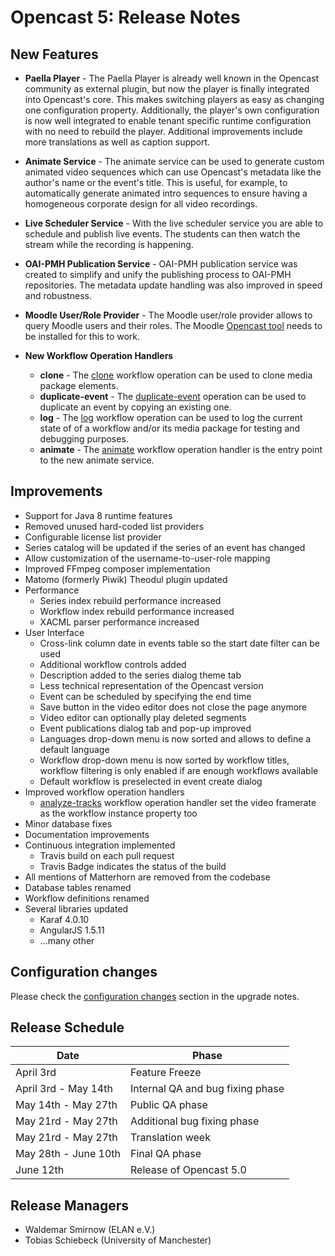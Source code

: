 Opencast 5: Release Notes
=========================

New Features
------------

* **Paella Player** - The Paella Player is already well known in the Opencast community as external plugin, but now the
  player is finally integrated into Opencast's core. This makes switching players as easy as changing one configuration
  property. Additionally, the player's own configuration is now well integrated to enable tenant specific runtime
  configuration with no need to rebuild the player. Additional improvements include more translations as well as caption
  support.

* **Animate Service** - The animate service can be used to generate custom animated video sequences which can use
  Opencast's metadata like the author's name or the event's title. This is useful, for example, to automatically generate
  animated intro sequences to ensure having a homogeneous corporate design for all video recordings.

* **Live Scheduler Service** - With the live scheduler service you are able to schedule and publish live events. The
  students can then watch the stream while the recording is happening.

* **OAI-PMH Publication Service** - OAI-PMH publication service was created to simplify and unify the publishing process
  to OAI-PMH repositories. The metadata update handling was also improved in speed and robustness.

* **Moodle User/Role Provider** - The Moodle user/role provider allows to query Moodle users and their roles. The Moodle
  [Opencast tool](https://github.com/unirz-tu-ilmenau/moodle-tool_opencast) needs to be installed for this to work.

* **New Workflow Operation Handlers**
    * **clone** - The [clone](workflowoperationhandlers/clone-woh.md) workflow operation can be used to clone media
      package elements.
    * **duplicate-event** - The [duplicate-event](workflowoperationhandlers/duplicate-event-woh.md) operation can be
      used to duplicate an event by copying an existing one.
    * **log** - The [log](workflowoperationhandlers/log-woh.md) workflow operation can be used to log the current state
      of of a workflow and/or its media package for testing and debugging purposes.
    * **animate** - The [animate](workflowoperationhandlers/animate-woh.md) workflow operation handler is the entry
      point to the new animate service.


Improvements
------------

* Support for Java 8 runtime features
* Removed unused hard-coded list providers
* Configurable license list provider
* Series catalog will be updated if the series of an event has changed
* Allow customization of the username-to-user-role mapping
* Improved FFmpeg composer implementation
* Matomo (formerly Piwik) Theodul plugin updated
* Performance
    * Series index rebuild performance increased
    * Workflow index rebuild performance increased
    * XACML parser performance increased
* User Interface
    * Cross-link column date in events table so the start date filter can be used
    * Additional workflow controls added
    * Description added to the series dialog theme tab
    * Less technical representation of the Opencast version
    * Event can be scheduled by specifying the end time
    * Save button in the video editor does not close the page anymore
    * Video editor can optionally play deleted segments
    * Event publications dialog tab and pop-up improved
    * Languages drop-down menu is now sorted and allows to define a default language
    * Workflow drop-down menu is now sorted by workflow titles, workflow filtering is only enabled if are enough workflows available
    * Default workflow is preselected in event create dialog
* Improved workflow operation handlers
    * [analyze-tracks](workflowoperationhandlers/analyze-tracks-woh.md) workflow operation handler set the video framerate as the workflow instance property too
* Minor database fixes
* Documentation improvements
* Continuous integration implemented
    * Travis build on each pull request
    * Travis Badge indicates the status of the build
* All mentions of Matterhorn are removed from the codebase
* Database tables renamed
* Workflow definitions renamed
* Several libraries updated
    * Karaf 4.0.10
    * AngularJS 1.5.11
    * …many other


Configuration changes
---------------------
Please check the [configuration changes](upgrade.md#configuration-changes) section in the upgrade notes.


Release Schedule
----------------

|Date                   |Phase
|-----------------------|----------------------------------------
|April 3rd              |Feature Freeze
|April 3rd - May 14th   |Internal QA and bug fixing phase
|May 14th - May 27th    |Public QA phase
|May 21rd - May 27th    |Additional bug fixing phase
|May 21rd - May 27th    |Translation week
|May 28th - June 10th   |Final QA phase
|June 12th              |Release of Opencast 5.0


Release Managers
----------------

* Waldemar Smirnow (ELAN e.V.)
* Tobias Schiebeck (University of Manchester)
